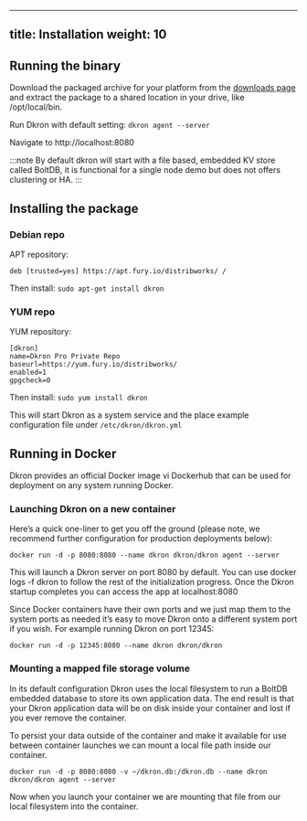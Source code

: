 
---
title: Installation
weight: 10
---

## Running the binary

Download the packaged archive for your platform from the [downloads page](https://github.com/distribworks/dkron/releases) and extract the package to a shared location in your drive, like /opt/local/bin.

Run Dkron with default setting: `dkron agent --server`

Navigate to http://localhost:8080


:::note
By default dkron will start with a file based, embedded KV store called BoltDB, it is functional for a single node demo but does not offers clustering or HA.
:::

## Installing the package

### Debian repo

APT repository: 
```
deb [trusted=yes] https://apt.fury.io/distribworks/ /
```

Then install: `sudo apt-get install dkron`

### YUM repo

YUM repository:

```
[dkron]
name=Dkron Pro Private Repo
baseurl=https://yum.fury.io/distribworks/
enabled=1
gpgcheck=0
```

Then install: `sudo yum install dkron`

This will start Dkron as a system service and the place example configuration file under `/etc/dkron/dkron.yml`

## Running in Docker

Dkron provides an official Docker image vi Dockerhub that can be used for deployment on any system running Docker.

### Launching Dkron on a new container

Here’s a quick one-liner to get you off the ground (please note, we recommend further configuration for production deployments below):

```
docker run -d -p 8080:8080 --name dkron dkron/dkron agent --server
```

This will launch a Dkron server on port 8080 by default. You can use docker logs -f dkron to follow the rest of the initialization progress. Once the Dkron startup completes you can access the app at localhost:8080

Since Docker containers have their own ports and we just map them to the system ports as needed it’s easy to move Dkron onto a different system port if you wish. For example running Dkron on port 12345:

```
docker run -d -p 12345:8080 --name dkron dkron/dkron
```

### Mounting a mapped file storage volume

In its default configuration Dkron uses the local filesystem to run a BoltDB embedded database to store its own application data. The end result is that your Dkron application data will be on disk inside your container and lost if you ever remove the container.

To persist your data outside of the container and make it available for use between container launches we can mount a local file path inside our container.

```
docker run -d -p 8080:8080 -v ~/dkron.db:/dkron.db --name dkron dkron/dkron agent --server
```

Now when you launch your container we are mounting that file from our local filesystem into the container.
